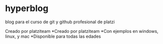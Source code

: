 # hyperblog
blog para el curso de git y github profesional de platzi


Creado por platziteam
*Creado por platziteam
*Con ejemplos en windows, linux, y mac
*Disponible para todas las edades
